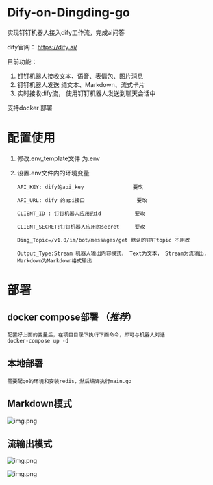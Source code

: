 # Dify-on-Dingding-go
实现钉钉机器人接入dify工作流，完成ai问答 

dify官网： https://dify.ai/


目前功能：
1. 钉钉机器人接收文本、语音、表情包、图片消息
2. 钉钉机器人发送 纯文本、Markdown、流式卡片
3. 实时接收dify流， 使用钉钉机器人发送到聊天会话中

支持docker 部署

# 配置使用

1. 修改.env_template文件 为.env
2. 设置.env文件内的环境变量


       API_KEY: dify的api_key                要改
    
       API_URL: dify 的api接口                 要改
    
       CLIENT_ID : 钉钉机器人应用的id           要改
    
       CLIENT_SECRET:钉钉机器人应用的secret     要改
 
       Ding_Topic=/v1.0/im/bot/messages/get 默认的钉钉topic 不用改
     
       Output_Type:Stream 机器人输出内容模式， Text为文本， Stream为流输出，Markdown为Markdown格式输出


# 部署

## docker compose部署 （*推荐*）
    配置好上面的变量后，在项目目录下执行下面命令，即可与机器人对话 
    docker-compose up -d

## 本地部署
    需要配go的环境和安装redis，然后编译执行main.go
## Markdown模式

![img.png](consts%2Fimg.png)

## 流输出模式
![img.png](consts/imgStream2.png)

![img.png](consts/imgStream.png)
